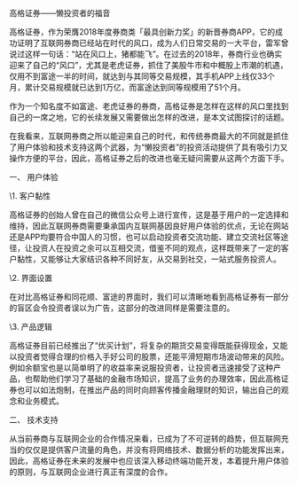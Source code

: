 高格证券——懒投资者的福音

高格证券，作为荣膺2018年度券商类「最具创新力奖」的新晋券商APP，它的成功证明了互联网券商已经站在时代的风口，成为人们日常交易的一大平台，雷军曾说过这样一句话：“站在风口上，猪都能飞”。在过去的2018年，券商行业也确实迎来了自己的“风口”，尤其是老虎证券，抓住了美股牛市和中概股上市潮的机遇，仅用不到富途一半的时间，就达到与其同等交易规模，其手机APP上线仅33个月，累计交易规模就已达到1万亿，而富途达到同等规模用了51个月。

作为一个知名度不如富途、老虎证券的券商，高格证券是怎样在这样的风口里找到自己的一席之地，它的长续发展又需要做出怎样的改进，是本文试图探讨的话题。

在我看来，互联网券商之所以能迎来自己的时代，和传统券商最大的不同就是抓住了用户体验和技术支持这两个武器，为“懒投资者”的投资活动提供了具有吸引力又操作方便的平台，因此，高格证券之后的改进也毫无疑问需要从这两个方面下手。

一、       用户体验

\1.       客户黏性

高格证券的创始人曾在自己的微信公众号上进行宣传，这是基于用户的一定选择和维持，因此互联网券商需要秉承国内互联网基因良好用户体验的优点，无论在网站还是APP均要符合中国人的习惯，也可以启动投资者交流功能、建立交流社区等途径，让投资人在投资之余可以互相交流，借鉴不同的观点，这样既带来了一定的客户黏性，又能够让大家结识各种不同好友，从交易到社交，一站式服务投资人。

\2.       界面设置

在对比高格证券和同花顺、富途的界面时，我们可以清晰地看到高格证券有一部分的盲区会令投资者误以为广告，这部分的改进同样是需要注意的。

\3.       产品逻辑

高格证券目前已经推出了“优买计划”，将复杂的期货交易变得既能获得现金，又能以投资者觉得合理的价格入手好公司的股票，还能平滑短期市场波动带来的风险。例如余额宝也是以简单明了的收益率来说服投资者，让投资者迅速接受了这种产品，也帮助他们学习了基础的金融市场知识，提高了业务的办理效率，因此高格证券也可以如法炮制，在推出产品的同时向顾客传播金融理财的知识，输出自己的观念和业务模式。

二、       技术支持

从当前券商与互联网企业的合作情况来看，已成为了不可逆转的趋势，但互联网充当的仅仅是提供客户流量的角色，并没有将网络技术、数据分析的功能发挥出来，因此，高格证券在未来的发展中也应该深入移动终端功能开发，本着提升用户体验的原则，与互联网企业进行真正有深度的合作。